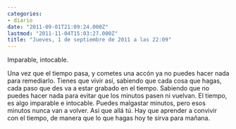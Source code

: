 ```yaml
---
categories:
- diario
date: "2011-09-01T21:09:24.000Z"
lastmod: "2011-11-04T15:03:27.000Z"
title: "Jueves, 1 de septiembre de 2011 a las 22:09"
---
```


Imparable, intocable.

Una vez que el tiempo pasa, y cometes una accón ya no puedes hacer nada para remediarlo.
Tienes que vivir así­, sabiendo que cada cosa que hagas, cada paso que des va a estar grabado en el tiempo. Sabiendo que no puedes hacer nada para evitar que los minutos pasen ni vuelvan. 
El tiempo, es algo imparable e intocable.
Puedes malgastar minutos, pero esos minutos nunca van a volver. Así­ que allá tú.
Hay que aprender a convivir con el tiempo, de manera que lo que hagas hoy te sirva para mañana.